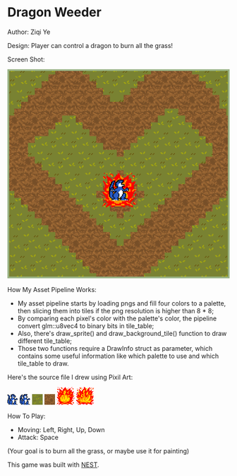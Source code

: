 # Dragon Weeder

Author: Ziqi Ye

Design: Player can control a dragon to burn all the grass!

Screen Shot:

![Screen Shot](screenshot.png)

How My Asset Pipeline Works:

- My asset pipeline starts by loading pngs and fill four colors to a palette, then slicing them into tiles if the png resolution is higher than 8 \* 8;
- By comparing each pixel's color with the palette's color, the pipeline convert glm::u8vec4 to binary bits in tile_table;
- Also, there's draw_sprite() and draw_background_tile() function to draw different tile_table;
- Those two functions require a DrawInfo struct as parameter, which contains some useful information like which palette to use and which tile_table to draw.

Here's the source file I drew using Pixil Art:

![link](asset/dragon.png)
![link](asset/dragon_attack.png)
![link](asset/grass.png)
![link](asset/soil.png)
![link](asset/fire_01.png)
![link](asset/fire_02.png)

How To Play:

- Moving: Left, Right, Up, Down
- Attack: Space

(Your goal is to burn all the grass, or maybe use it for painting)

This game was built with [NEST](NEST.md).
